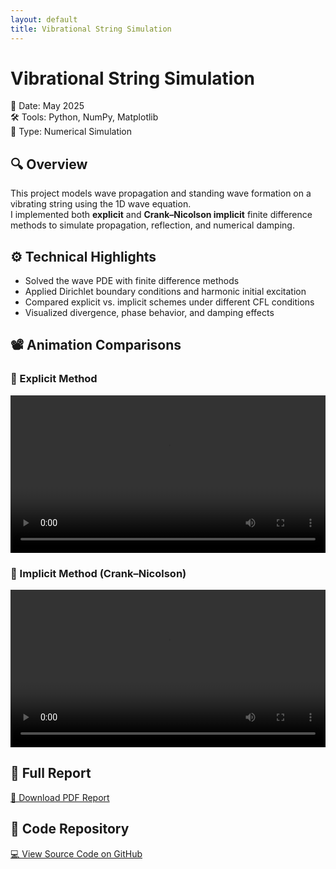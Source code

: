 ```yaml
---
layout: default
title: Vibrational String Simulation
---
```


# Vibrational String Simulation

📅 Date: May 2025  
🛠 Tools: Python, NumPy, Matplotlib  
📁 Type: Numerical Simulation

## 🔍 Overview
This project models wave propagation and standing wave formation on a vibrating string using the 1D wave equation.  
I implemented both **explicit** and **Crank–Nicolson implicit** finite difference methods to simulate propagation, reflection, and numerical damping.

## ⚙️ Technical Highlights
- Solved the wave PDE with finite difference methods
- Applied Dirichlet boundary conditions and harmonic initial excitation
- Compared explicit vs. implicit schemes under different CFL conditions
- Visualized divergence, phase behavior, and damping effects

## 📽️ Animation Comparisons

### 🔷 Explicit Method

<video width="100%" controls>
  <source src="../assets/vibration-sim/explicit-solution.mp4" type="video/mp4">
  Your browser does not support the video tag. You can <a href="../assets/vibration-sim/explicit-solution.mp4">download the video here</a>.
</video>

### 🔶 Implicit Method (Crank–Nicolson)

<video width="100%" controls>
  <source src="../assets/vibration-sim/implicit-solution.mp4" type="video/mp4">
  Your browser does not support the video tag. You can <a href="../assets/vibration-sim/implicit-solution.mp4">download the video here</a>.
</video>

## 📄 Full Report

[📝 Download PDF Report](../assets/vibration-sim/vibration-sim-report.pdf)

## 🔗 Code Repository

[💻 View Source Code on GitHub](https://github.com/SJSUNJET/vibration-sim)
